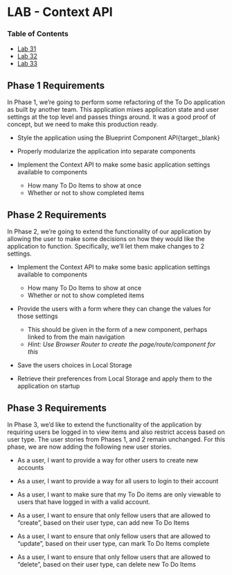# LAB - Context API

### Table of Contents

- [Lab 31](/labs/lab31.md)
- [Lab 32](/labs/lab32.md)
- [Lab 33](/labs/lab33.md)

## Phase 1 Requirements

In Phase 1, we’re going to perform some refactoring of the To Do application as built by another team. This application mixes application state and user settings at the top level and passes things around. It was a good proof of concept, but we need to make this production ready.

- Style the application using the Blueprint Component API{target:\_blank}

- Properly modularize the application into separate components

- Implement the Context API to make some basic application settings available to components

  - How many To Do Items to show at once
  - Whether or not to show completed items

## Phase 2 Requirements

In Phase 2, we’re going to extend the functionality of our application by allowing the user to make some decisions on how they would like the application to function. Specifically, we’ll let them make changes to 2 settings.

- Implement the Context API to make some basic application settings available to components

  - How many To Do Items to show at once
  - Whether or not to show completed items

- Provide the users with a form where they can change the values for those settings

  - This should be given in the form of a new component, perhaps linked to from the main navigation
  - _Hint: Use Browser Router to create the page/route/component for this_

- Save the users choices in Local Storage
- Retrieve their preferences from Local Storage and apply them to the application on startup

## Phase 3 Requirements

In Phase 3, we’d like to extend the functionality of the application by requiring users be logged in to view items and also restrict access based on user type. The user stories from Phases 1, and 2 remain unchanged. For this phase, we are now adding the following new user stories.

- As a user, I want to provide a way for other users to create new accounts

- As a user, I want to provide a way for all users to login to their account

- As a user, I want to make sure that my To Do items are only viewable to users that have logged in with a valid account.

- As a user, I want to ensure that only fellow users that are allowed to “create”, based on their user type, can add new To Do Items

- As a user, I want to ensure that only fellow users that are allowed to “update”, based on their user type, can mark To Do Items complete

- As a user, I want to ensure that only fellow users that are allowed to “delete”, based on their user type, can delete new To Do Items
